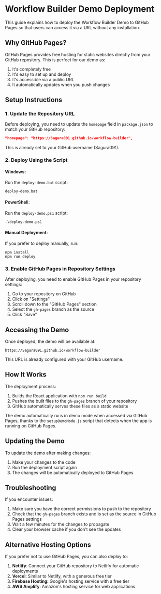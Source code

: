 # Workflow Builder Demo Deployment

This guide explains how to deploy the Workflow Builder Demo to GitHub Pages so that users can access it via a URL without any installation.

## Why GitHub Pages?

GitHub Pages provides free hosting for static websites directly from your GitHub repository. This is perfect for our demo as:

1. It's completely free
2. It's easy to set up and deploy
3. It's accessible via a public URL
4. It automatically updates when you push changes

## Setup Instructions

### 1. Update the Repository URL

Before deploying, you need to update the `homepage` field in `package.json` to match your GitHub repository:

```json
"homepage": "https://Sagura091.github.io/workflow-builder",
```

This is already set to your GitHub username (Sagura091).

### 2. Deploy Using the Script

#### Windows:
Run the `deploy-demo.bat` script:
```
deploy-demo.bat
```

#### PowerShell:
Run the `deploy-demo.ps1` script:
```
.\deploy-demo.ps1
```

#### Manual Deployment:
If you prefer to deploy manually, run:
```
npm install
npm run deploy
```

### 3. Enable GitHub Pages in Repository Settings

After deploying, you need to enable GitHub Pages in your repository settings:

1. Go to your repository on GitHub
2. Click on "Settings"
3. Scroll down to the "GitHub Pages" section
4. Select the `gh-pages` branch as the source
5. Click "Save"

## Accessing the Demo

Once deployed, the demo will be available at:
```
https://Sagura091.github.io/workflow-builder
```

This URL is already configured with your GitHub username.

## How It Works

The deployment process:

1. Builds the React application with `npm run build`
2. Pushes the built files to the `gh-pages` branch of your repository
3. GitHub automatically serves these files as a static website

The demo automatically runs in demo mode when accessed via GitHub Pages, thanks to the `setupDemoMode.js` script that detects when the app is running on GitHub Pages.

## Updating the Demo

To update the demo after making changes:

1. Make your changes to the code
2. Run the deployment script again
3. The changes will be automatically deployed to GitHub Pages

## Troubleshooting

If you encounter issues:

1. Make sure you have the correct permissions to push to the repository
2. Check that the `gh-pages` branch exists and is set as the source in GitHub Pages settings
3. Wait a few minutes for the changes to propagate
4. Clear your browser cache if you don't see the updates

## Alternative Hosting Options

If you prefer not to use GitHub Pages, you can also deploy to:

1. **Netlify**: Connect your GitHub repository to Netlify for automatic deployments
2. **Vercel**: Similar to Netlify, with a generous free tier
3. **Firebase Hosting**: Google's hosting service with a free tier
4. **AWS Amplify**: Amazon's hosting service for web applications
